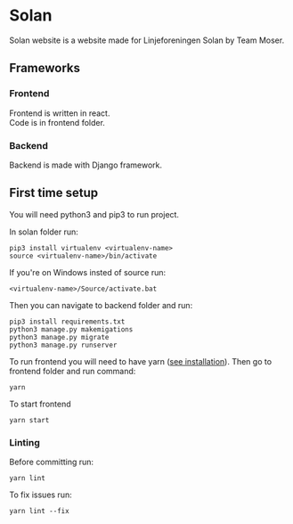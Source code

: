 # Solan
Solan website is a website made for Linjeforeningen Solan by Team Moser.   
## Frameworks
### Frontend
Frontend is written in react.  
Code is in frontend folder.  

### Backend
Backend is made with Django framework.

## First time setup
You will need python3 and pip3 to run project.  

In solan folder run:  
``` 
pip3 install virtualenv <virtualenv-name>  
source <virtualenv-name>/bin/activate
```
If you're on Windows insted of source run:  
```
<virtualenv-name>/Source/activate.bat
```

Then you can navigate to backend folder and run:  
```
pip3 install requirements.txt
python3 manage.py makemigations   
python3 manage.py migrate
python3 manage.py runserver
```

To run frontend you will need to have yarn ([see installation](https://classic.yarnpkg.com/en/docs/install/#mac-stable)). Then go to frontend folder and run command:
```
yarn
```
To start frontend 
```
yarn start
``` 
### Linting
Before committing run:
```
yarn lint
```
To fix issues run:
```
yarn lint --fix
```
